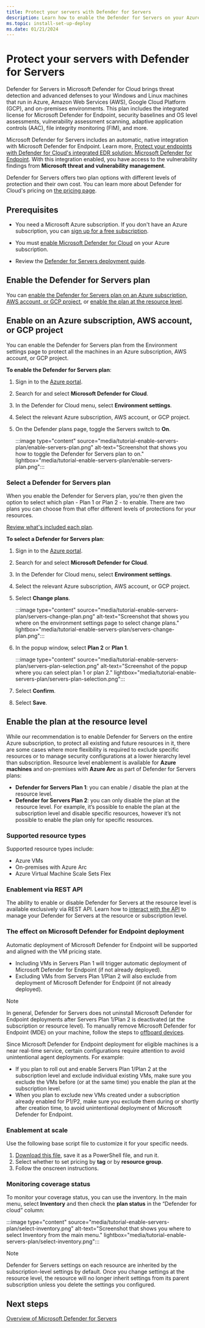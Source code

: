 ```yaml
---
title: Protect your servers with Defender for Servers
description: Learn how to enable the Defender for Servers on your Azure subscription for Microsoft Defender for Cloud.
ms.topic: install-set-up-deploy
ms.date: 01/21/2024
---
```


# Protect your servers with Defender for Servers

Defender for Servers in Microsoft Defender for Cloud brings threat detection and advanced defenses to your Windows and Linux machines that run in Azure, Amazon Web Services (AWS), Google Cloud Platform (GCP), and on-premises environments. This plan includes the integrated license for Microsoft Defender for Endpoint, security baselines and OS level assessments, vulnerability assessment scanning, adaptive application controls (AAC), file integrity monitoring (FIM), and more.

Microsoft Defender for Servers includes an automatic, native integration with Microsoft Defender for Endpoint. Learn more, [Protect your endpoints with Defender for Cloud's integrated EDR solution: Microsoft Defender for Endpoint](integration-defender-for-endpoint.md). With this integration enabled, you have access to the vulnerability findings from **Microsoft threat and vulnerability management**.

Defender for Servers offers two plan options with different levels of protection and their own cost. You can learn more about Defender for Cloud's pricing on [the pricing page](https://azure.microsoft.com/pricing/details/defender-for-cloud/).

## Prerequisites

- You need a Microsoft Azure subscription. If you don't have an Azure subscription, you can [sign up for a free subscription](https://azure.microsoft.com/pricing/free-trial/).

- You must [enable Microsoft Defender for Cloud](get-started.md#enable-defender-for-cloud-on-your-azure-subscription) on your Azure subscription.

- Review the [Defender for Servers deployment guide](plan-defender-for-servers.md).

## Enable the Defender for Servers plan

You can [enable the Defender for Servers plan on an Azure subscription, AWS account, or GCP project](#enable-on-an-azure-subscription-aws-account-or-gcp-project), or [enable the plan at the resource level](#enable-the-plan-at-the-resource-level).

## Enable on an Azure subscription, AWS account, or GCP project

You can enable the Defender for Servers plan from the Environment settings page to protect all the machines in an Azure subscription, AWS account, or GCP project.

**To enable the Defender for Servers plan**:

1. Sign in to the [Azure portal](https://portal.azure.com).

1. Search for and select **Microsoft Defender for Cloud**.

1. In the Defender for Cloud menu, select **Environment settings**.

1. Select the relevant Azure subscription, AWS account, or GCP project.

1. On the Defender plans page, toggle the Servers switch to **On**.

    :::image type="content" source="media/tutorial-enable-servers-plan/enable-servers-plan.png" alt-text="Screenshot that shows you how to toggle the Defender for Servers plan to on." lightbox="media/tutorial-enable-servers-plan/enable-servers-plan.png":::

### Select a Defender for Servers plan

When you enable the Defender for Servers plan, you're then given the option to select which plan - Plan 1 or Plan 2 - to enable. There are two plans you can choose from that offer different levels of protections for your resources.

[Review what's included each plan](plan-defender-for-servers-select-plan.md#plan-features).

**To select a Defender for Servers plan**:

1. Sign in to the [Azure portal](https://portal.azure.com).

1. Search for and select **Microsoft Defender for Cloud**.

1. In the Defender for Cloud menu, select **Environment settings**.

1. Select the relevant Azure subscription, AWS account, or GCP project.

1. Select **Change plans**.

    :::image type="content" source="media/tutorial-enable-servers-plan/servers-change-plan.png" alt-text="Screenshot that shows you where on the environment settings page to select change plans." lightbox="media/tutorial-enable-servers-plan/servers-change-plan.png":::

1. In the popup window, select **Plan 2** or **Plan 1**.

    :::image type="content" source="media/tutorial-enable-servers-plan/servers-plan-selection.png" alt-text="Screenshot of the popup where you can select plan 1 or plan 2." lightbox="media/tutorial-enable-servers-plan/servers-plan-selection.png":::

1. Select **Confirm**.

1. Select **Save**.

## Enable the plan at the resource level

While our recommendation is to enable Defender for Servers on the entire Azure subscription, to protect all existing and future resources in it, there are some cases where more flexibility is required to exclude specific resources or to manage security configurations at a lower hierarchy level than subscription. Resource level enablement is available for **Azure machines** and on-premises with **Azure Arc** as part of Defender for Servers plans:

- **Defender for Servers Plan 1**: you can enable / disable the plan at the resource level.
- **Defender for Servers Plan 2**: you can only disable the plan at the resource level. For example, it’s possible to enable the plan at the subscription level and disable specific resources, however it’s not possible to enable the plan only for specific resources.

### Supported resource types

Supported resource types include:

- Azure VMs
- On-premises with Azure Arc
- Azure Virtual Machine Scale Sets Flex

### Enablement via REST API

The ability to enable or disable Defender for Servers at the resource level is available exclusively via REST API. Learn how to [interact with the API](/rest/api/defenderforcloud/pricings) to manage your Defender for Servers at the resource or subscription level.

### The effect on Microsoft Defender for Endpoint deployment

 Automatic deployment of Microsoft Defender for Endpoint will be supported and aligned with the VM pricing state.

- Including VMs in Servers Plan 1 will trigger automatic deployment of Microsoft Defender for Endpoint (if not already deployed).
- Excluding VMs from Servers Plan 1/Plan 2 will also exclude from deployment of Microsoft Defender for Endpoint (if not already deployed).

> [!NOTE]
> In general, Defender for Servers does not uninstall Microsoft Defender for Endpoint deployments after Servers Plan 1/Plan 2 is deactivated (at the subscription or resource level). To manually remove Microsoft Defender for Endpoint (MDE) on your machine, follow the steps to [offboard devices](/microsoft-365/security/defender-endpoint/offboard-machines).

Since Microsoft Defender for Endpoint deployment for eligible machines is a near real-time service, certain configurations require attention to avoid unintentional agent deployments. For example:

- If you plan to roll out and enable Servers Plan 1/Plan 2 at the subscription level and exclude individual existing VMs, make sure you exclude the VMs before (or at the same time) you enable the plan at the subscription level.
- When you plan to exclude new VMs created under a subscription already enabled for P1/P2, make sure you exclude them during or shortly after creation time, to avoid unintentional deployment of Microsoft Defender for Endpoint.

### Enablement at scale

Use the following base script file to customize it for your specific needs.

1. [Download this file](https://github.com/Azure/Microsoft-Defender-for-Cloud/tree/main/Powershell%20scripts/Defender%20for%20Servers%20on%20resource%20level), save it as a PowerShell file, and run it.
1. Select whether to set pricing by **tag** or by **resource group**.
1. Follow the onscreen instructions.

### Monitoring coverage status

To monitor your coverage status, you can use the inventory. In the main menu, select **Inventory** and then check the **plan status** in the “Defender for cloud” column:

:::image type="content" source="media/tutorial-enable-servers-plan/select-inventory.png" alt-text="Screenshot that shows you where to select Inventory from the main menu." lightbox="media/tutorial-enable-servers-plan/select-inventory.png":::

> [!NOTE]
> Defender for Servers settings on each resource are inherited by the subscription-level settings by default. Once you change settings at the resource level, the resource will no longer inherit settings from its parent subscription unless you delete the settings you configured.

## Next steps

[Overview of Microsoft Defender for Servers](defender-for-servers-introduction.md)
